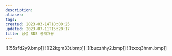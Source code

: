 ```yaml
---
description:
aliases: 
tags: 
created: 2023-03-14T18:00:25
updated: 2023-07-11T15:20:17
title: 삼성 SDS 공개채용
---
```

![[55sfd2y9.bmp]]
![[22kgm33t.bmp]]
![[buczhhy2.bmp]]
![[txcq3hnm.bmp]]
